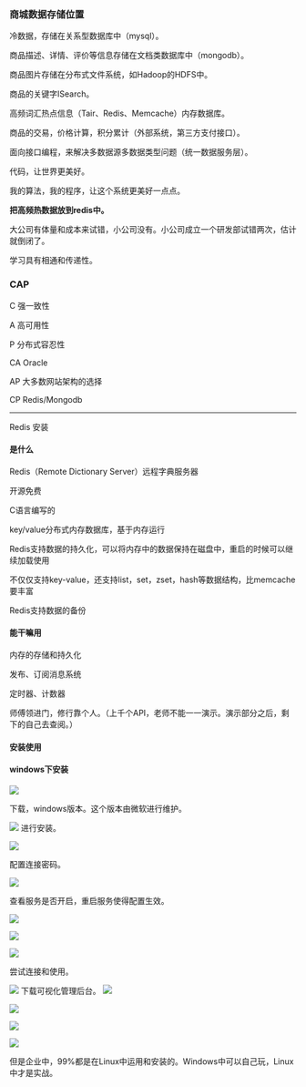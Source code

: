 ### 商城数据存储位置

冷数据，存储在关系型数据库中（mysql）。

商品描述、详情、评价等信息存储在文档类数据库中（mongodb）。

商品图片存储在分布式文件系统，如Hadoop的HDFS中。

商品的关键字ISearch。

高频词汇热点信息（Tair、Redis、Memcache）内存数据库。

商品的交易，价格计算，积分累计（外部系统，第三方支付接口）。

面向接口编程，来解决多数据源多数据类型问题（统一数据服务层）。

代码，让世界更美好。

我的算法，我的程序，让这个系统更美好一点点。

**把高频热数据放到redis中。**

大公司有体量和成本来试错，小公司没有。小公司成立一个研发部试错两次，估计就倒闭了。

学习具有相通和传递性。



### CAP

C 强一致性

A 高可用性

P 分布式容忍性

CA Oracle

AP 大多数网站架构的选择

CP Redis/Mongodb



------------------

Redis 安装

#### 是什么

Redis（Remote Dictionary Server）远程字典服务器

开源免费

C语言编写的

key/value分布式内存数据库，基于内存运行



Redis支持数据的持久化，可以将内存中的数据保持在磁盘中，重启的时候可以继续加载使用

不仅仅支持key-value，还支持list，set，zset，hash等数据结构，比memcache要丰富

Redis支持数据的备份



#### 能干嘛用

内存的存储和持久化

发布、订阅消息系统

定时器、计数器



师傅领进门，修行靠个人。（上千个API，老师不能一一演示。演示部分之后，剩下的自己去查阅。）



#### 安装使用

#### windows下安装

![](http://images2017.cnblogs.com/blog/422101/201712/422101-20171206233310144-1298557001.png)

下载，windows版本。这个版本由微软进行维护。

![](http://images2017.cnblogs.com/blog/422101/201712/422101-20171206233454253-1357859869.png)
进行安装。

![](http://images2017.cnblogs.com/blog/422101/201712/422101-20171206233517941-1566059626.png)

配置连接密码。

![](http://images2017.cnblogs.com/blog/422101/201712/422101-20171206233542347-1556276035.png)

查看服务是否开启，重启服务使得配置生效。

![](http://images2017.cnblogs.com/blog/422101/201712/422101-20171206233705441-2088859460.png)

![](http://images2017.cnblogs.com/blog/422101/201712/422101-20171206233715409-1382203488.png)

![](http://images2017.cnblogs.com/blog/422101/201712/422101-20171206233728284-1795342096.png)

尝试连接和使用。

![](http://images2017.cnblogs.com/blog/422101/201712/422101-20171206233827722-607711525.png)
下载可视化管理后台。
![](http://images2017.cnblogs.com/blog/422101/201712/422101-20171206233914738-1851251763.png)


![](http://images2017.cnblogs.com/blog/422101/201712/422101-20171206233925034-1722354724.png)

![](http://images2017.cnblogs.com/blog/422101/201712/422101-20171206233950909-312239945.png)

![](http://images2017.cnblogs.com/blog/422101/201712/422101-20171206233958613-630014964.png)





但是企业中，99%都是在Linux中运用和安装的。Windows中可以自己玩，Linux中才是实战。











































